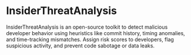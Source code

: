 # InsiderThreatAnalysis
InsiderThreatAnalysis is an open-source toolkit to detect malicious developer behavior using heuristics like commit history, timing anomalies, and time-tracking mismatches. Assign risk scores to developers, flag suspicious activity, and prevent code sabotage or data leaks.

